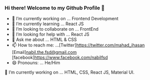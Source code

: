 ### Hi there! Welcome to my Github Profile 👋

<!--
**nabilfsd/nabilfsd** is a ✨ _special_ ✨ repository because its `README.md` (this file) appears on your GitHub profile.

Here are some ideas to get you started:
-->

- 🔭 I’m currently working on ... Frontend Development
- 🌱 I’m currently learning ... React JS
- 👯 I’m looking to collaborate on ... FrontEnd
- 🤔 I’m looking for help with ... React JS
- 💬 Ask me about ... HTML & CSS
- 📫 How to reach me: ...[Twitter]https://twitter.com/mahad_ihasan [Email]nabil.the.fsd@gmail.com [facebook]https://www.facebook.com/nabilfsd
- 😄 Pronouns: ... He/Him 

🔭 I’m currently working on ... HTML, CSS, React JS, Material UI.



